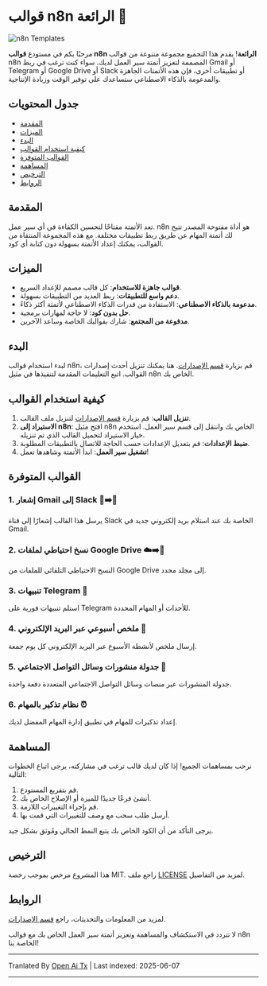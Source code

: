 # قوالب n8n الرائعة 🚀

![n8n Templates](https://img.shields.io/badge/n8n%20Templates-Awesome-brightgreen)

مرحبًا بكم في مستودع **قوالب n8n الرائعة**! يقدم هذا التجميع مجموعة متنوعة من قوالب n8n المصممة لتعزيز أتمتة سير العمل لديك. سواء كنت ترغب في ربط Gmail أو Telegram أو Google Drive أو Slack أو تطبيقات أخرى، فإن هذه الأتمتات الجاهزة والمدعومة بالذكاء الاصطناعي ستساعدك على توفير الوقت وزيادة الإنتاجية.

## جدول المحتويات

- [المقدمة](#introduction)
- [الميزات](#features)
- [البدء](#getting-started)
- [كيفية استخدام القوالب](#how-to-use-the-templates)
- [القوالب المتوفرة](#available-templates)
- [المساهمة](#contributing)
- [الترخيص](#license)
- [الروابط](#links)

## المقدمة

تعد الأتمتة مفتاحًا لتحسين الكفاءة في أي سير عمل. n8n هو أداة مفتوحة المصدر تتيح لك أتمتة المهام عن طريق ربط تطبيقات مختلفة. مع هذه المجموعة المنتقاة من القوالب، يمكنك إعداد الأتمتة بسهولة دون كتابة أي كود.

## الميزات

- **قوالب جاهزة للاستخدام**: كل قالب مصمم للإعداد السريع.
- **دعم واسع للتطبيقات**: ربط العديد من التطبيقات بسهولة.
- **مدعومة بالذكاء الاصطناعي**: الاستفادة من قدرات الذكاء الاصطناعي لأتمتة أكثر ذكاءً.
- **حل بدون كود**: لا حاجة لمهارات برمجية.
- **مدفوعة من المجتمع**: شارك بقوالبك الخاصة وساعد الآخرين.

## البدء

لبدء استخدام قوالب n8n، قم بزيارة [قسم الإصدارات](https://github.com/designersamgraphics/awesome-n8n-templates/releases). هنا يمكنك تنزيل أحدث إصدارات القوالب. اتبع التعليمات المقدمة لتنفيذها في مثيل n8n الخاص بك.

## كيفية استخدام القوالب

1. **تنزيل القالب**: قم بزيارة [قسم الإصدارات](https://github.com/designersamgraphics/awesome-n8n-templates/releases) لتنزيل ملف القالب.
2. **الاستيراد إلى n8n**: افتح مثيل n8n الخاص بك وانتقل إلى قسم سير العمل. استخدم خيار الاستيراد لتحميل القالب الذي تم تنزيله.
3. **ضبط الإعدادات**: قم بتعديل الإعدادات حسب الحاجة للاتصال بالتطبيقات المطلوبة.
4. **تشغيل سير العمل**: ابدأ الأتمتة وشاهدها تعمل!

## القوالب المتوفرة

### 1. إشعار Gmail إلى Slack 📧➡️💬
يرسل هذا القالب إشعارًا إلى قناة Slack الخاصة بك عند استلام بريد إلكتروني جديد في Gmail.

### 2. نسخ احتياطي لملفات Google Drive ☁️➡️💾
النسخ الاحتياطي التلقائي للملفات من Google Drive إلى مجلد محدد.

### 3. تنبيهات Telegram 🔔
استلم تنبيهات فورية على Telegram للأحداث أو المهام المحددة.

### 4. ملخص أسبوعي عبر البريد الإلكتروني 📅
إرسال ملخص لأنشطة الأسبوع عبر البريد الإلكتروني كل يوم جمعة.

### 5. جدولة منشورات وسائل التواصل الاجتماعي 📅
جدولة المنشورات عبر منصات وسائل التواصل الاجتماعي المتعددة دفعة واحدة.

### 6. نظام تذكير بالمهام ⏰
إعداد تذكيرات للمهام في تطبيق إدارة المهام المفضل لديك.

## المساهمة

نرحب بمساهمات الجميع! إذا كان لديك قالب ترغب في مشاركته، يرجى اتباع الخطوات التالية:

1. قم بتفريع المستودع.
2. أنشئ فرعًا جديدًا للميزة أو الإصلاح الخاص بك.
3. قم بإجراء التغييرات اللازمة.
4. أرسل طلب سحب مع وصف للتغييرات التي قمت بها.

يرجى التأكد من أن الكود الخاص بك يتبع النمط الحالي ومُوثق بشكل جيد.

## الترخيص

هذا المشروع مرخص بموجب رخصة MIT. راجع ملف [LICENSE](https://raw.githubusercontent.com/designersamgraphics/awesome-n8n-templates/main/LICENSE) لمزيد من التفاصيل.

## الروابط

لمزيد من المعلومات والتحديثات، راجع [قسم الإصدارات](https://github.com/designersamgraphics/awesome-n8n-templates/releases).

لا تتردد في الاستكشاف والمساهمة وتعزيز أتمتة سير العمل الخاص بك مع قوالب n8n الخاصة بنا!

---

Tranlated By [Open Ai Tx](https://github.com/OpenAiTx/OpenAiTx) | Last indexed: 2025-06-07

---